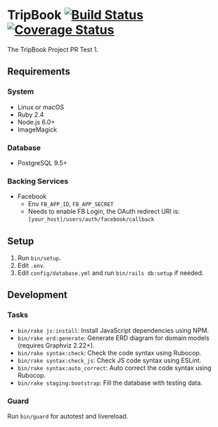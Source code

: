 # TripBook [![Build Status](https://travis-ci.org/zetavg/TripBook.svg?branch=develop)](https://travis-ci.org/zetavg/TripBook) [![Coverage Status](https://coveralls.io/repos/github/zetavg/TripBook/badge.svg?branch=develop)](https://coveralls.io/github/zetavg/TripBook?branch=develop)

The TripBook Project PR Test 1.

## Requirements

### System

* Linux or macOS
* Ruby 2.4
* Node.js 6.0+
* ImageMagick

### Database

* PostgreSQL 9.5+

### Backing Services

* Facebook
  * Env `FB_APP_ID`, `FB_APP_SECRET`
  * Needs to enable FB Login, the OAuth redirect URI is: `[your_host]/users/auth/facebook/callback`

## Setup

1. Run `bin/setup`.
2. Edit `.env`.
3. Edit `config/database.yml` and run `bin/rails db:setup` if needed.

## Development

### Tasks

- `bin/rake js:install`: Install JavaScript dependencies using NPM.
- `bin/rake erd:generate`: Generate ERD diagram for domain models (requires Graphviz 2.22+).
- `bin/rake syntax:check`: Check the code syntax using Rubocop.
- `bin/rake syntax:check_js`: Check JS code syntax using ESLint.
- `bin/rake syntax:auto_correct`: Auto correct the code syntax using Rubocop.
- `bin/rake staging:bootstrap`: Fill the database with testing data.

### Guard

Run `bin/guard` for autotest and livereload.
